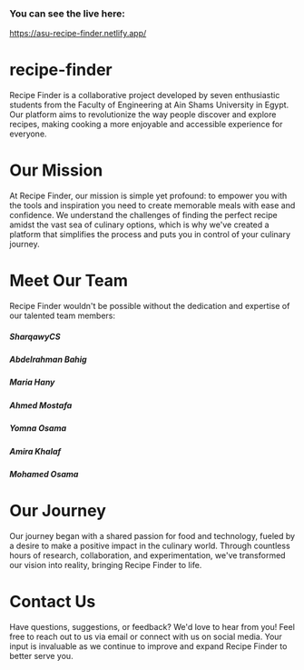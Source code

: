 ### You can see the live here:
https://asu-recipe-finder.netlify.app/


# recipe-finder
Recipe Finder is a collaborative project developed by seven enthusiastic students from the Faculty of Engineering at Ain Shams University in Egypt. Our platform aims to revolutionize the way people discover and explore recipes, making cooking a more enjoyable and accessible experience for everyone.
# Our Mission
At Recipe Finder, our mission is simple yet profound: to empower you with the tools and inspiration you need to create memorable meals with ease and confidence. We understand the challenges of finding the perfect recipe amidst the vast sea of culinary options, which is why we've created a platform that simplifies the process and puts you in control of your culinary journey.
# Meet Our Team
Recipe Finder wouldn't be possible without the dedication and expertise of our talented team members:

##### SharqawyCS
##### Abdelrahman Bahig
##### Maria Hany
##### Ahmed Mostafa
##### Yomna Osama
##### Amira Khalaf
##### Mohamed Osama
# Our Journey
Our journey began with a shared passion for food and technology, fueled by a desire to make a positive impact in the culinary world. Through countless hours of research, collaboration, and experimentation, we've transformed our vision into reality, bringing Recipe Finder to life.

# Contact Us
Have questions, suggestions, or feedback? We'd love to hear from you! Feel free to reach out to us via email or connect with us on social media. Your input is invaluable as we continue to improve and expand Recipe Finder to better serve you.